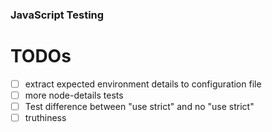 
### JavaScript Testing

# TODOs

- [ ] extract expected environment details to configuration file
- [ ] more node-details tests
- [ ] Test difference between "use strict" and no "use strict"
- [ ] truthiness